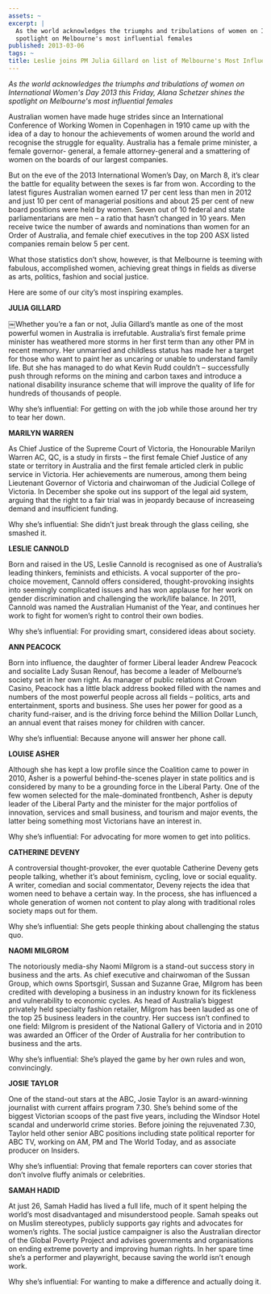 ```yaml
---
assets: ~
excerpt: |
  As the world acknowledges the triumphs and tribulations of women on International Women's Day 2013 this Friday, Alana Schetzer shines the
  spotlight on Melbourne's most influential females
published: 2013-03-06
tags: ~
title: Leslie joins PM Julia Gillard on list of Melbourne's Most Influential Women
---
```

*As the world acknowledges the triumphs and tribulations of women on International Women's Day 2013 this Friday, Alana Schetzer shines the
spotlight on Melbourne's most influential females*

Australian women have made huge strides since an International Conference of Working Women in Copenhagen in 1910 came up with the idea of a day to honour the achievements of women around the world and recognise the struggle for equality. Australia has a female prime minister, a female governor- general, a female attorney-general and a smattering of women on the boards of our largest companies.

But on the eve of the 2013 International Women’s Day, on March 8, it’s clear the battle for equality between the sexes is far from won. According to the latest figures Australian women earned 17 per cent less than men in 2012 and just 10 per cent of managerial positions and about 25 per cent of new board positions were held by women. Seven out of 10 federal and state parliamentarians are men – a ratio that hasn’t changed in 10 years. Men receive twice the number of awards and nominations than women for an Order of Australia, and female chief executives in the top 200 ASX listed companies remain below 5 per cent.

What those statistics don’t show, however, is that Melbourne is teeming with fabulous, accomplished women, achieving great things in fields as diverse as arts, politics, fashion and social justice.

Here are some of our city’s most inspiring examples.

**JULIA GILLARD**

￼Whether you’re a fan or not, Julia Gillard’s mantle as one of the most powerful women in Australia is irrefutable. Australia’s first female prime minister has weathered more storms in her first term than any other PM in recent memory. Her unmarried and childless status has made her a target for those who want to paint her as uncaring or unable to understand family life. But she has managed to do what Kevin Rudd couldn’t – successfully push through reforms on the mining and carbon taxes and introduce a national disability insurance scheme that will improve the quality of life for hundreds of thousands of people.

Why she’s influential: For getting on with the job while those around her try to tear her down.

**MARILYN WARREN**

As Chief Justice of the Supreme Court of Victoria, the Honourable Marilyn Warren AC, QC, is a study in firsts – the first female Chief Justice of any state or territory in Australia and the first female articled clerk in public service in Victoria. Her achievements are numerous, among them being Lieutenant Governor of Victoria and chairwoman of the Judicial College of Victoria. In December she spoke out ins support of the legal aid system, arguing that the right to a fair trial was in jeopardy because of increaseing demand and insufficient funding.

Why she’s influential: She didn’t just break through the glass ceiling, she smashed it.

**LESLIE CANNOLD**

Born and raised in the US, Leslie Cannold is recognised as one of Australia’s leading thinkers, feminists and ethicists. A vocal supporter of the pro-choice movement, Cannold offers considered, thought-provoking insights into seemingly complicated issues and has won applause for her work on gender discrimination and challenging the work/life balance. In 2011, Cannold was named the Australian Humanist of the Year, and continues her work to fight for women’s right to control their own bodies.

Why she’s influential: For providing smart, considered ideas about society.

**ANN PEACOCK**

Born into influence, the daughter of former Liberal leader Andrew Peacock and socialite Lady Susan Renouf, has become a leader of Melbourne’s society set in her own right. As manager of public relations at Crown Casino, Peacock has a little black address booked filled with the names and numbers of the most powerful people across all fields – politics, arts and entertainment, sports and business. She uses her power for good as a charity fund-raiser, and is the driving force behind the Million Dollar Lunch, an annual event that raises money for children with cancer.

Why she’s influential: Because anyone will answer her phone call.

**LOUISE ASHER**

Although she has kept a low profile since the Coalition came to power in 2010, Asher is a powerful behind-the-scenes player in state politics and is considered by many to be a grounding force in the Liberal Party. One of the few women selected for the male-dominated frontbench, Asher is deputy leader of the Liberal Party and the minister for the major portfolios of innovation, services and small business, and tourism and major events, the latter being something most Victorians have an interest in.

Why she’s influential: For advocating for more women to get into politics.

**CATHERINE DEVENY**

A controversial thought-provoker, the ever quotable Catherine Deveny gets people talking, whether it’s about feminism, cycling, love or social equality. A writer, comedian and social commentator, Deveny rejects the idea that women need to behave a certain way. In the process, she has influenced a whole generation of women not content to play along with traditional roles society maps out for them.

Why she’s influential: She gets people thinking about challenging the status quo.

**NAOMI MILGROM**

The notoriously media-shy Naomi Milgrom is a stand-out success story in business and the arts. As chief executive and chairwoman of the Sussan Group, which owns Sportsgirl, Sussan and Suzanne Grae, Milgrom has been credited with developing a business in an industry known for its fickleness and vulnerability to economic cycles. As head of Australia’s biggest privately held specialty fashion retailer, Milgrom has been lauded as one of the top 25 business leaders in the country. Her success isn’t confined to one field: Milgrom is president of the National Gallery of Victoria and in 2010 was awarded an Officer of the Order of Australia for her contribution to business and the arts.

Why she’s influential: She’s played the game by her own rules and won, convincingly.

**JOSIE TAYLOR**

One of the stand-out stars at the ABC, Josie Taylor is an award-winning journalist with current affairs program 7.30. She’s behind some of the biggest Victorian scoops of the past five years, including the Windsor Hotel scandal and underworld crime stories. Before joining the rejuvenated 7.30, Taylor held other senior ABC positions including state political reporter for ABC TV, working on AM, PM and The World Today, and as associate producer on Insiders.

Why she’s influential: Proving that female reporters can cover stories that don’t involve fluffy animals or celebrities.

**SAMAH HADID**

At just 26, Samah Hadid has lived a full life, much of it spent helping the world’s most disadvantaged and misunderstood people. Samah speaks out on
Muslim stereotypes, publicly supports gay rights and advocates for women’s rights. The social justice campaigner is also the Australian director of the Global Poverty Project and advises governments and organisations on ending extreme poverty and improving human rights. In her spare time she’s a performer and playwright, because saving the world isn’t enough work.

Why she’s influential: For wanting to make a difference and actually doing it.